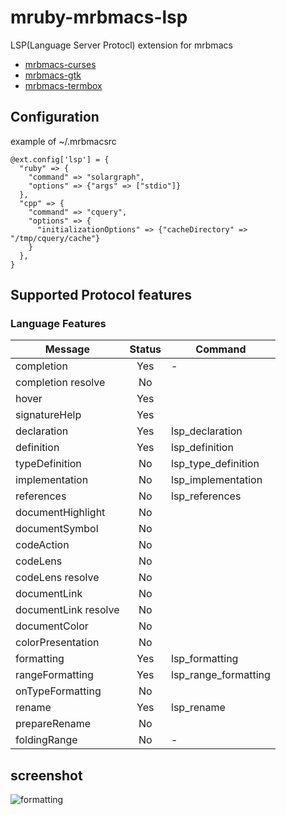 # mruby-mrbmacs-lsp
LSP(Language Server Protocl) extension for mrbmacs

+ [mrbmacs-curses](https://github.com/masahino/mruby-bin-mrbmacs-curses)
+ [mrbmacs-gtk](https://github.com/masahino/mruby-bin-mrbmacs-gtk)
+ [mrbmacs-termbox](https://github.com/masahino/mruby-bin-mrbmacs-termbox)

## Configuration

example of ~/.mrbmacsrc
```
@ext.config['lsp'] = {
  "ruby" => {
    "command" => "solargraph",
    "options" => {"args" => ["stdio"]}
  },
  "cpp" => {
    "command" => "cquery",
    "options" => {
      "initializationOptions" => {"cacheDirectory" => "/tmp/cquery/cache"}
    }
  },
}
```

## Supported Protocol features

### Language Features
| Message | Status | Command
----------|:------:|--------
|completion     |Yes|-
|completion resolve|No|
|hover          |Yes|
|signatureHelp  |Yes|
|declaration    |Yes|lsp_declaration|
|definition     |Yes|lsp_definition|
|typeDefinition |No|lsp_type_definition|
|implementation |No|lsp_implementation|
|references     |No|lsp_references|
|documentHighlight|No|
|documentSymbol |No|
|codeAction |No|
|codeLens |No|
|codeLens resolve |No|
|documentLink |No|
|documentLink resolve |No|
|documentColor |No|
|colorPresentation |No|
|formatting |Yes|lsp_formatting|
|rangeFormatting |Yes|lsp_range_formatting|
|onTypeFormatting |No|
|rename |Yes|lsp_rename|
|prepareRename |No|
|foldingRange|No|-

## screenshot

![formatting](https://user-images.githubusercontent.com/381912/60769054-694c6200-a106-11e9-8fed-f7cd0a10f105.gif)
